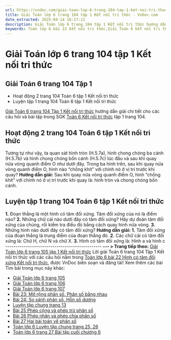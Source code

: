 ```yaml
---
url: https://vndoc.com/giai-toan-lop-6-trang-104-tap-1-ket-noi-tri-thuc-330124
title: Giải Toán lớp 6 trang 104 tập 1 Kết nối tri thức - VnDoc.com
date_extracted: 2025-04-14 16:17:11
description: Giải Toán lớp 6 trang 104 tập 1 Kết nối tri thức hướng dẫn giải chi tiết các câu hỏi và bài tập trong SGK Toán 6 Kết nối tri thức tập 1.
keywords: Toán lớp 6 bài 22 kết nối tri thức,Giải Toán 6 kết nối tri thức bài 22,toán lớp 6 kết nối tri thức bài 22,toán 6,toán lớp 6,giải toán lớp 6,giải toán 6,toán lớp 6 kết nối tri thức,toán 6 kết nối tri thức,giải toán 6 tập 1 kết nối tri thức,sgk toán 6 kết nối tri thức,giải toán 6 bài 22 Kết nối tri thức,Hình có tâm đối xứng,Toán lớp 6 trang 104 kết nối tri thức,toán 6 trang 104,giải toán lớp 6 trang 104,toán 6 trang 104 kết nối,toán lớp 6 trang 104,luyện tập 1 sgk toán 6 tập 1
---
```


# Giải Toán lớp 6 trang 104 tập 1 Kết nối tri thức
## **Giải Toán 6 trang 104 Tập 1**
  * Hoạt động 2 trang 104 Toán 6 tập 1 Kết nối tri thức
  * Luyện tập 1 trang 104 Toán 6 tập 1 Kết nối tri thức

[Giải Toán 6 trang 104 Tập 1 Kết nối tri thức](<https://vndoc.com/giai-toan-lop-6-trang-104-tap-1-ket-noi-tri-thuc-330124>) hướng dẫn giải chi tiết cho các câu hỏi và bài tập trong SGK [Toán 6 Kết nối tri thức](<https://vndoc.com/toan-6-ket-noi-tri-thuc>) tập 1 trang 104.
## Hoạt động 2 trang 104 Toán 6 tập 1 Kết nối tri thức
Tương tự như vậy, ta quan sát hình tròn \(H.5.7a\), hình chong chóng ba cánh \(H.5.7b\) và hình chong chóng bốn cánh \(H.5.7c\) lúc đầu và sau khi quay nửa vòng quanh điểm O như dưới đây.
Trong ba hình trên, sau khi quay nửa vòng quanh điểm O, hình nào “chồng khít” với chính nó ở vị trí trước khi quay?
**Hướng dẫn giải:**
Sau khi quay nửa vòng quanh điểm O, hình “chồng khít” với chính nó ở vị trí trước khi quay là: hình tròn và chong chóng bốn cánh.
## Luyện tập 1 trang 104 Toán 6 tập 1 Kết nối tri thức
**1.** Đoạn thẳng là một hình có tâm đối xứng. Tâm đối xứng của nó là điểm nào?
**2.** Những chữ cái nào dưới đây có tâm đối xứng? Hãy dự đoán tâm đối xứng của chúng, rồi kiểm tra điều đó bằng cách quay hình nửa vòng.
**3.** Những hình nào dưới đây có tâm đối xứng?
**Hướng dẫn giải:**
**1.** Tâm đối xứng của đoạn thẳng là trung điểm của đoạn thẳng đó.
**2.** Các chữ cái có tâm đối xứng là: Chữ H, chữ N và chữ X.
**3.** Hình có tâm đối xứng là: Hình a và hình c
\-----------------------------------------------
**\--- > Trang tiếp theo:** [Giải Toán lớp 6 trang 105 tập 1 Kết nối tri thức](<https://vndoc.com/giai-toan-lop-6-trang-105-tap-1-ket-noi-tri-thuc-330130>)
Lời giải Toán 6 trang 104 Tập 1 Kết nối tri thức với các câu hỏi nằm trong [Toán lớp 6 bài 22 Hình có tâm đối xứng Kết nối tri thức](<https://vndoc.com/toan-lop-6-bai-22-hinh-co-tam-doi-xung-ket-noi-tri-thuc-235631>), được VnDoc biên soạn và đăng tải\!
Xem thêm các bài Tìm bài trong mục này khác:
  * [Giải Toán lớp 6 trang 105](</giai-toan-lop-6-trang-105-tap-1-ket-noi-tri-thuc-330130>)
  * [Giải Toán lớp 6 trang 106 ](</giai-toan-lop-6-trang-106-tap-1-ket-noi-tri-thuc-330132>)
  * [Giải Toán lớp 6 trang 107](</giai-toan-lop-6-trang-107-tap-1-ket-noi-tri-thuc-330135>)
  * [Bài 23: Mở rộng phân số. Phân số bằng nhau](</toan-lop-6-bai-23-mo-rong-phan-so-phan-so-bang-nhau-237555>)
  * [Bài 24: So sánh phân số. Hỗn số dương](</toan-lop-6-bai-24-so-sanh-phan-so-hon-so-duong-237558>)
  * [ Luyện tập chung trang 13 ](</toan-lop-6-luyen-tap-chung-trang-13-ket-noi-tri-thuc-243447>)
  * [Bài 25 Phép cộng và phép trừ phân số](</toan-lop-6-bai-25-phep-cong-va-phep-tru-phan-so-243449>)
  * [Bài 26 Phép nhân và phép chia phân số ](</toan-lop-6-bai-26-phep-nhan-va-phep-chia-phan-so-244097>)
  * [Bài 27 Hai bài toán về phân số ](</toan-lop-6-bai-27-hai-bai-toan-ve-phan-so-ket-noi-tri-thuc-244104>)
  * [Toán lớp 6 Luyện tập chung trang 25, 26 ](</toan-lop-6-luyen-tap-chung-trang-25-ket-noi-tri-thuc-244111>)
  * [Toán lớp 6 trang 27 Bài tập cuối chương 6 ](</toan-lop-6-bai-tap-cuoi-chuong-6-trang-27-ket-noi-tri-thuc-244444>)

